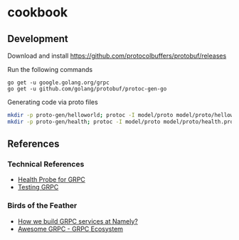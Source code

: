 # cookbook

## Development

Download and install https://github.com/protocolbuffers/protobuf/releases

Run the following commands

```
go get -u google.golang.org/grpc
go get -u github.com/golang/protobuf/protoc-gen-go
```

Generating code via proto files

```bash
mkdir -p proto-gen/helloworld; protoc -I model/proto model/proto/helloworld.proto --go_out=plugins=grpc:proto-gen/helloworld
mkdir -p proto-gen/health; protoc -I model/proto model/proto/health.proto --go_out=plugins=grpc:proto-gen/health
```

## References

### Technical References
- [Health Probe for GRPC](https://github.com/grpc-ecosystem/grpc-health-probe)
- [Testing GRPC](https://github.com/grpc/grpc-go/blob/master/Documentation/gomock-example.md)

### Birds of the Feather
- [How we build GRPC services at Namely?](https://medium.com/namely-labs/how-we-build-grpc-services-at-namely-52a3ae9e7c35)
- [Awesome GRPC - GRPC Ecosystem](https://github.com/grpc-ecosystem/awesome-grpc)